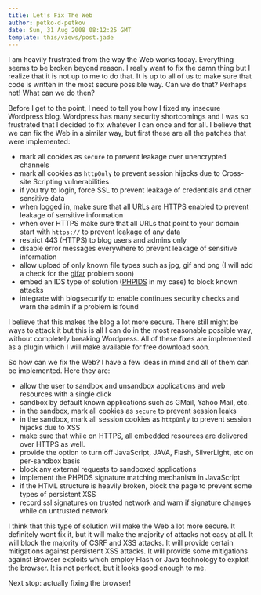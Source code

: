 ```yaml
---
title: Let's Fix The Web
author: petko-d-petkov
date: Sun, 31 Aug 2008 08:12:25 GMT
template: this/views/post.jade
---
```


I am heavily frustrated from the way the Web works today. Everything seems to be broken beyond reason. I really want to fix the damn thing but I realize that it is not up to me to do that. It is up to all of us to make sure that code is written in the most secure possible way. Can we do that? Perhaps not! What can we do then?

Before I get to the point, I need to tell you how I fixed my insecure Wordpress blog. Wordpress has many security shortcomings and I was so frustrated that I decided to fix whatever I can once and for all. I believe that we can fix the Web in a similar way, but first these are all the patches that were implemented:

* mark all cookies as `secure` to prevent leakage over unencrypted channels
* mark all cookies as `httpOnly` to prevent session hijacks due to Cross-site Scripting vulnerabilities
* if you try to login, force SSL to prevent leakage of credentials and other sensitive data
* when logged in, make sure that all URLs are HTTPS enabled to prevent leakage of sensitive information
* when over HTTPS make sure that all URLs that point to your domain start with `https://` to prevent leakage of any data
* restrict 443 (HTTPS) to blog users and admins only
* disable error messages everywhere to prevent leakage of sensitive information
* allow upload of only known file types such as jpg, gif and png (I will add a check for the [gifar](/blog/gifars-and-other-issues/) problem soon)
* embed an IDS type of solution ([PHPIDS](http://php-ids.org) in my case) to block known attacks
* integrate with blogsecurify to enable continues security checks and warn the admin if a problem is found

I believe that this makes the blog a lot more secure. There still might be ways to attack it but this is all I can do in the most reasonable possible way, without completely breaking Wordpress. All of these fixes are implemented as a plugin which I will make available for free download soon.

So how can we fix the Web? I have a few ideas in mind and all of them can be implemented. Here they are:

* allow the user to sandbox and unsandbox applications and web resources with a single click
* sandbox by default known applications such as GMail, Yahoo Mail, etc.
* in the sandbox, mark all cookies as `secure` to prevent session leaks
* in the sandbox, mark all session cookies as `httpOnly` to prevent session hijacks due to XSS
* make sure that while on HTTPS, all embedded resources are delivered over HTTPS as well.
* provide the option to turn off JavaScript, JAVA, Flash, SilverLight, etc on per-sandbox basis
* block any external requests to sandboxed applications
* implement the PHPIDS signature matching mechanism in JavaScript
* if the HTML structure is heavily broken, block the page to prevent some types of persistent XSS
* record ssl signatures on trusted network and warn if signature changes while on untrusted network

I think that this type of solution will make the Web a lot more secure. It definitely wont fix it, but it will make the majority of attacks not easy at all. It will block the majority of CSRF and XSS attacks. It will provide certain mitigations against persistent XSS attacks. It will provide some mitigations against Browser exploits which employ Flash or Java technology to exploit the browser. It is not perfect, but it looks good enough to me.

Next stop: actually fixing the browser!
